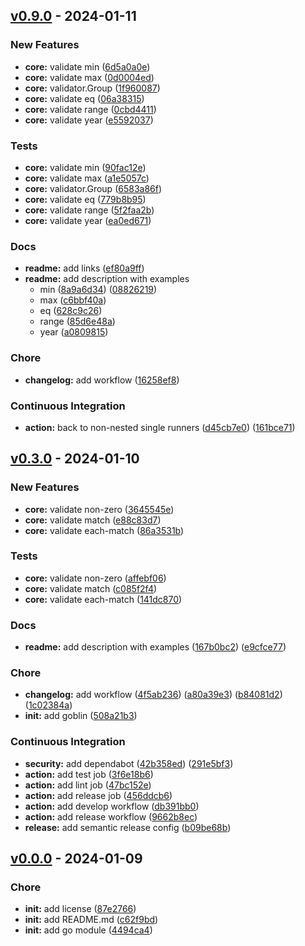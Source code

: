 <a name="v0.9.0"></a>
## [v0.9.0](https://github.com/yukal/slim-validator/compare/e9cfce77ac2b142526144be7112a62bdbff18483...a08098150df4149189ad564d4740c844d971ed47) - 2024-01-11

### New Features

- **core:**  validate min ([6d5a0a0e](https://github.com/yukal/slim-validator/commit/6d5a0a0efa0e2fdb2800da6e7225f8a1c74e9b80))
- **core:**  validate max ([0d0004ed](https://github.com/yukal/slim-validator/commit/0d0004ed0c54e6aca89586c7d6a3a744408991fc))
- **core:**  validator.Group ([1f960087](https://github.com/yukal/slim-validator/commit/1f960087c88659dfd5f51e080e50cf3e4ef83aa7))
- **core:**  validate eq ([06a38315](https://github.com/yukal/slim-validator/commit/06a38315da14aa1e770ad9f0c58dba007f9b0ecc))
- **core:**  validate range ([0cbd4411](https://github.com/yukal/slim-validator/commit/0cbd441189fc23be12a0a751d1c030519c977054))
- **core:**  validate year ([e5592037](https://github.com/yukal/slim-validator/commit/e559203799c0e04f44e7863b45d70a4266c3bc05))

### Tests

- **core:**  validate min ([90fac12e](https://github.com/yukal/slim-validator/commit/90fac12eaa35206f60da6b7d4a2c4fc51519b50b))
- **core:**  validate max ([a1e5057c](https://github.com/yukal/slim-validator/commit/a1e5057c68adc09f0833a9b7a7ed4d69c84152be))
- **core:**  validator.Group ([6583a86f](https://github.com/yukal/slim-validator/commit/6583a86f77c02f8f9bdc4ccddc3d3ea55fc12fb0))
- **core:**  validate eq ([779b8b95](https://github.com/yukal/slim-validator/commit/779b8b951d2588fa1d6ebd2db5825840877ded11))
- **core:**  validate range ([5f2faa2b](https://github.com/yukal/slim-validator/commit/5f2faa2bcca2ea3822c27e76ee719c8653b73e87))
- **core:**  validate year ([ea0ed671](https://github.com/yukal/slim-validator/commit/ea0ed67148bbc430c99539f57c98836e461a511a))

### Docs

- **readme:**  add links ([ef80a9ff](https://github.com/yukal/slim-validator/commit/ef80a9ff5e190ccb9db7f99317fd97a36788e05a))
- **readme:**  add description with examples
  - min ([8a9a6d34](https://github.com/yukal/slim-validator/commit/8a9a6d349113a624638675d572d3056c1b8340bf)) ([08826219](https://github.com/yukal/slim-validator/commit/08826219e08a5f2e1033d942635995a8ea8cec1f))
  - max ([c6bbf40a](https://github.com/yukal/slim-validator/commit/c6bbf40ac2e6e42a61f962f0339f2c47d5fdeddc))
  - eq ([628c9c26](https://github.com/yukal/slim-validator/commit/628c9c26a96b103459af615e989b7ccc6a35971e))
  - range  ([85d6e48a](https://github.com/yukal/slim-validator/commit/85d6e48a2c2a82f68961a118623833753bb41209))
  - year ([a0809815](https://github.com/yukal/slim-validator/commit/a08098150df4149189ad564d4740c844d971ed47))

### Chore
- **changelog:**  add workflow ([16258ef8](https://github.com/yukal/slim-validator/commit/16258ef8edfa7a93287dfa59037c71abe77e40a1))

### Continuous Integration

- **action:**  back to non-nested single runners ([d45cb7e0](https://github.com/yukal/slim-validator/commit/d45cb7e0cec2bb1ffa3217bed9cde6aa8201369e)) ([161bce71](https://github.com/yukal/slim-validator/commit/161bce710ed2db15d0efe28dbcd5c3561c24dae4))


<a name="v0.3.0"></a>
## [v0.3.0](https://github.com/yukal/slim-validator/compare/4494ca40ce14d41e7c4ca778e2979df86150e9ba...e9cfce77ac2b142526144be7112a62bdbff18483) - 2024-01-10

### New Features
- **core:**  validate non-zero ([3645545e](https://github.com/yukal/slim-validator/commit/3645545e09f34e7ca9915ea35556a3cd45393751))
- **core:**  validate match ([e88c83d7](https://github.com/yukal/slim-validator/commit/e88c83d784c4f6cb11a58ce7bd78aad6bb52ab03))
- **core:**  validate each-match ([86a3531b](https://github.com/yukal/slim-validator/commit/86a3531bbdfc299dfa7ca2b7f5877f9f29576ff1))

### Tests
- **core:**  validate non-zero ([affebf06](https://github.com/yukal/slim-validator/commit/affebf063a75a1446355d5107145cb017dd0fc23))
- **core:**  validate match ([c085f2f4](https://github.com/yukal/slim-validator/commit/c085f2f4a0450ce03c74503a29be3dc074d441cc))
- **core:**  validate each-match ([141dc870](https://github.com/yukal/slim-validator/commit/141dc870603bf6fd7c6a03e908ea3a94c1785ce8))

### Docs
- **readme:**  add description with examples ([167b0bc2](https://github.com/yukal/slim-validator/commit/167b0bc233ca865691df94e3921295697b39fe1b)) ([e9cfce77](https://github.com/yukal/slim-validator/commit/e9cfce77ac2b142526144be7112a62bdbff18483))

### Chore
- **changelog:**  add workflow ([4f5ab236](https://github.com/yukal/slim-validator/commit/4f5ab23697d5fb8c6c77ff0851c83b967f60a4d9)) ([a80a39e3](https://github.com/yukal/slim-validator/commit/a80a39e3fc68bdf0ab6cf7971838d6d567252c8b)) ([b84081d2](https://github.com/yukal/slim-validator/commit/b84081d24f31ff04170dab1295537cc2bf883653)) ([1c02384a](https://github.com/yukal/slim-validator/commit/1c02384a2c2e4fad46718e1769083a297a518e01))
- **init:**  add goblin ([508a21b3](https://github.com/yukal/slim-validator/commit/508a21b37269cf999d0527f03af20e0b19a34f0e))

### Continuous Integration
- **security:**  add dependabot ([42b358ed](https://github.com/yukal/slim-validator/commit/42b358ed725daf31c34916d22e1429ff3ba82291)) ([291e5bf3](https://github.com/yukal/slim-validator/commit/291e5bf31c97cac212d5f5ca47734afeecae55df))
- **action:**  add test job ([3f6e18b6](https://github.com/yukal/slim-validator/commit/3f6e18b6c36eb3256535168ece2c26a14a17d651))
- **action:**  add lint job ([47bc152e](https://github.com/yukal/slim-validator/commit/47bc152ec3216b04ac27983fc2a6fcb2d815e16a))
- **action:**  add release job ([456ddcb6](https://github.com/yukal/slim-validator/commit/456ddcb67c3271efe2e9c2e11feb5a8d3a744e63))
- **action:**  add develop workflow ([db391bb0](https://github.com/yukal/slim-validator/commit/db391bb0397d95705ef4b22bd24a826165d4aca1))
- **action:**  add release workflow ([9662b8ec](https://github.com/yukal/slim-validator/commit/9662b8ec1e25fdef38bfd10418d4a0b93c50c059))
- **release:**  add semantic release config ([b09be68b](https://github.com/yukal/slim-validator/commit/b09be68b53bd2888baa3ae1087f5e86f87de0574))


<a name="v0.0.0"></a>
## [v0.0.0](https://github.com/yukal/slim-validator/compare/87e27661ecc321bc6b45ec477d1cb5c80f63fbfd...4494ca40ce14d41e7c4ca778e2979df86150e9ba) - 2024-01-09

### Chore

- **init:**  add license   ([87e2766](https://github.com/yukal/slim-validator/commit/87e27661ecc321bc6b45ec477d1cb5c80f63fbfd))
- **init:**  add README.md ([c62f9bd](https://github.com/yukal/slim-validator/commit/c62f9bd7dfc3be790f3f7bc7315e40043c1a5513))
- **init:**  add go module ([4494ca4](https://github.com/yukal/slim-validator/commit/4494ca40ce14d41e7c4ca778e2979df86150e9ba))
